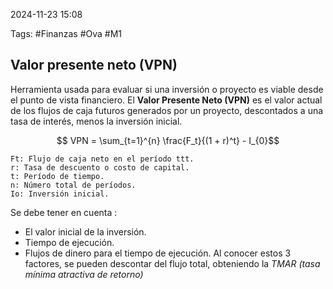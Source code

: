 2024-11-23 15:08

Tags: #Finanzas #Ova #M1 

## Valor presente neto (VPN)

Herramienta usada para evaluar si una inversión o proyecto es viable desde el punto de vista financiero. El **Valor Presente Neto (VPN)** es el valor actual de los flujos de caja futuros generados por un proyecto, descontados a una tasa de interés, menos la inversión inicial.

$$ VPN = \sum_{t=1}^{n} \frac{F_t}{(1 + r)^t} - I_{0}$$

	​Ft: Flujo de caja neto en el período ttt.
	r: Tasa de descuento o costo de capital.
	t: Período de tiempo.
	n: Número total de períodos.
	Io​: Inversión inicial.


Se debe tener en cuenta :
* El valor inicial de la  inversión.
* Tiempo de ejecución.
* Flujos de dinero para el tiempo de ejecución.
Al conocer estos 3 factores, se pueden descontar del flujo total, obteniendo la _TMAR (tasa mínima atractiva de retorno)_



